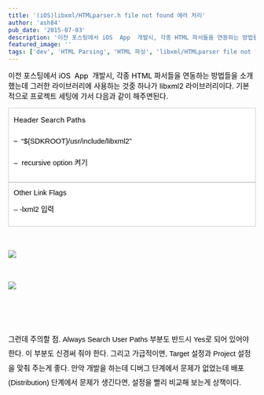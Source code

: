```yaml
---
title: '(iOS)libxml/HTMLparser.h file not found 에러 처리'
author: 'ash84'
pub_date: '2015-07-03'
description: '이전 포스팅에서 iOS  App  개발시, 각종 HTML 파서들을 연동하는 방법들을 소개했는데 그러한 라이브러리에 사용하는 것중 하나가 libxml2 라이브러리이다. 기본적으로 프로젝트'
featured_image: ''
tags: ['dev', 'HTML Parsing', 'HTML 파싱', 'libxml/HTMLparser file not found', 'libxml2', '아이폰 앱', '앱 개발']
---
```



<span style="font-size: 10pt; color: rgb(0, 0, 0); "><span style="font-size: 11pt; "><span style="font-size: 11pt; "></span><span style="font-size: 11pt; "></span><span style="font-size: 11pt; ">이전 포스팅에서 iOS  App  개발시, 각종 HTML 파서들을 연동하는 방법들을 소개했는데 그러한 라이브러리에 사용하는 것중 하나가 libxml2 라이브러리이다. 기본적으로 프로젝트 세팅에 가서 </span></span><span style="font-size: 11pt; ">다음과 같이 해주면된다. </span></span>

<div class="txc-textbox" style="border: 1px solid rgb(203, 203, 203); background-color: rgb(255, 255, 255); padding: 10px; line-height: 2; "><span style="font-size: 11pt; color: rgb(0, 0, 0); "><span style="font-size: 11pt; ">Header Search Paths </span></span>

<span style="font-size: 11pt; color: rgb(0, 0, 0); ">– </span><span style="color: rgb(0, 0, 0); font-family: Arial, 'Liberation Sans', 'DejaVu Sans', sans-serif; font-size: 11pt; "> </span><span style="color: rgb(0, 0, 0); font-family: Arial, 'Liberation Sans', 'DejaVu Sans', sans-serif; font-size: 11pt; ">“${SDKROOT}/usr/include/libxml2”</span>

<span style="color: rgb(0, 0, 0); font-family: Arial, 'Liberation Sans', 'DejaVu Sans', sans-serif; font-size: 11pt; "><span style="font-size: 11pt; ">–  recursive option 켜기 </span></span>

</div><div class="txc-textbox" style="border: 1px solid rgb(203, 203, 203); background-color: rgb(255, 255, 255); padding: 10px; line-height: 2; "><font color="#000000" face="Arial, Liberation Sans, DejaVu Sans, sans-serif" size="2"><span style="line-height: 20px; font-size: 11pt; "><span style="font-size: 11pt; ">Other Link Flags</span></span></font>

<font color="#000000" face="Arial, Liberation Sans, DejaVu Sans, sans-serif" size="2"><span style="line-height: 20px; font-size: 11pt; "><span style="font-size: 11pt; ">– -lxml2 입력 </span></span></font>

</div><font color="#000000" face="Arial, Liberation Sans, DejaVu Sans, sans-serif" size="2"><span style="line-height: 20px;">  
</span></font>

<font color="#000000" face="Arial, Liberation Sans, DejaVu Sans, sans-serif" size="2"><span style="line-height: 20px;">  
</span></font>

<font color="#000000" face="Arial, Liberation Sans, DejaVu Sans, sans-serif" size="2">  
</font>

![](http://ash84.net/wp-content/uploads/1/cfile5.uf.1325C7465080181F16C495.jpg)

<font color="#000000" face="Arial, Liberation Sans, DejaVu Sans, sans-serif" size="2"><span style="line-height: 20px;">  
</span></font>

![](http://ash84.net/wp-content/uploads/1/cfile10.uf.0132A9465080181F04FF58.jpg)

<font color="#000000" face="Arial, Liberation Sans, DejaVu Sans, sans-serif" size="2"><span style="line-height: 20px;">  
</span></font>

<font color="#000000" face="Arial, Liberation Sans, DejaVu Sans, sans-serif" size="2"><span style="line-height: 2;">  
</span></font>

<font color="#000000" face="Arial, Liberation Sans, DejaVu Sans, sans-serif" size="2"><span style="line-height: 2; font-size: 11pt; ">그런데 주의할 점. Always Search User Paths 부분도 반드시 Yes로 되어 있어야 한다. 이 부분도 신경써 줘야 한다. 그리고 가급적이면, Target 설정과 Project 설정을 맞춰 주는게 좋다. 만약 개발을 하는데 디버그 단계에서 문제가 없었는데 배포(Distribution) 단계에서 문제가 생긴다면, 설정을 빨리 비교해 보는게 상책이다. </span></font>

<font color="#000000" face="Arial, Liberation Sans, DejaVu Sans, sans-serif" size="2"><span style="line-height: 20px;">  
</span></font>

<font color="#000000" face="Arial, Liberation Sans, DejaVu Sans, sans-serif" size="2"><span style="line-height: 2;"><span style="font-size: 11pt; "></span><span style="font-size: 11pt; "></span>  
</span></font>

<span style="font-size: 11pt; "></span><font color="#000000" face="Arial, Liberation Sans, DejaVu Sans, sans-serif" size="2"><span style="line-height: 20px;">  
</span></font>



